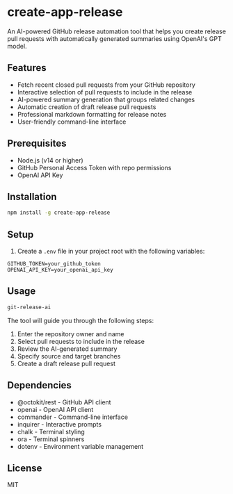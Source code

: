 # create-app-release

An AI-powered GitHub release automation tool that helps you create release pull requests with automatically generated summaries using OpenAI's GPT model.

## Features

- Fetch recent closed pull requests from your GitHub repository
- Interactive selection of pull requests to include in the release
- AI-powered summary generation that groups related changes
- Automatic creation of draft release pull requests
- Professional markdown formatting for release notes
- User-friendly command-line interface

## Prerequisites

- Node.js (v14 or higher)
- GitHub Personal Access Token with repo permissions
- OpenAI API Key

## Installation

```bash
npm install -g create-app-release
```

## Setup

1. Create a `.env` file in your project root with the following variables:

```env
GITHUB_TOKEN=your_github_token
OPENAI_API_KEY=your_openai_api_key
```

## Usage

```bash
git-release-ai
```

The tool will guide you through the following steps:

1. Enter the repository owner and name
2. Select pull requests to include in the release
3. Review the AI-generated summary
4. Specify source and target branches
5. Create a draft release pull request

## Dependencies

- @octokit/rest - GitHub API client
- openai - OpenAI API client
- commander - Command-line interface
- inquirer - Interactive prompts
- chalk - Terminal styling
- ora - Terminal spinners
- dotenv - Environment variable management

## License

MIT